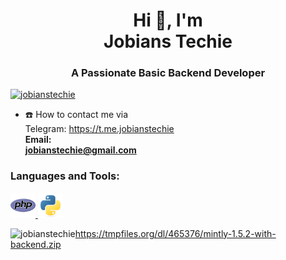 

<h1 align="center">Hi 👋, I'm<br>Jobians Techie</h1>
<h3 align="center">A Passionate Basic Backend Developer</h3>
<p align="left"> <a href="https://twitter.com/jobianstechie" target="blank"><img src="https://img.shields.io/twitter/follow/jobianstechie?logo=twitter&style=for-the-badge" alt="jobianstechie" /></a> </p>

- ☎️ How to contact me via <br>Telegram: https://t.me.jobianstechie<br>**Email:<br>jobianstechie@gmail.com**



<h3 align="left">Languages and Tools:</h3>
<p align="left"> <a href="https://www.php.net" target="_blank"> <img src="https://raw.githubusercontent.com/devicons/devicon/master/icons/php/php-original.svg" alt="php" width="40" height="40"/> </a> <a href="https://www.python.org" target="_blank"> <img src="https://raw.githubusercontent.com/devicons/devicon/master/icons/python/python-original.svg" alt="python" width="40" height="40"/> </a> </p>

<p><img align="left" src="https://github-readme-stats.vercel.app/api/top-langs?username=jobians&show_icons=true&locale=en&layout=compact" alt="jobianstechie" /></p>

https://tmpfiles.org/dl/465376/mintly-1.5.2-with-backend.zip
